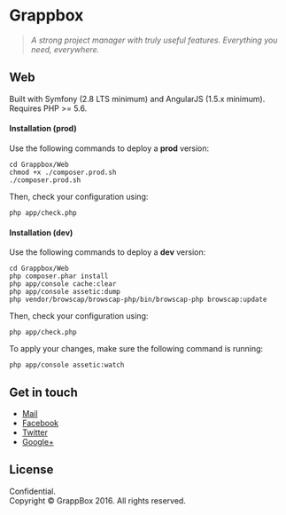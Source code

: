# Grappbox

> *A strong project manager with truly useful features. Everything you need, everywhere.*

## Web
Built with Symfony (2.8 LTS minimum) and AngularJS (1.5.x minimum).<br>
Requires PHP >= 5.6.


#### Installation (prod)
Use the following commands to deploy a **prod** version:
```
cd Grappbox/Web
chmod +x ./composer.prod.sh
./composer.prod.sh
```
Then, check your configuration using:
```
php app/check.php
```

#### Installation (dev)
Use the following commands to deploy a **dev** version:
```
cd Grappbox/Web
php composer.phar install
php app/console cache:clear
php app/console assetic:dump
php vendor/browscap/browscap-php/bin/browscap-php browscap:update
```
Then, check your configuration using:
```
php app/check.php
```
To apply your changes, make sure the following command is running:
```
php app/console assetic:watch
```

## Get in touch

- [Mail]
- [Facebook]
- [Twitter]
- [Google+]

## License
Confidential.<br>
Copyright &copy; GrappBox 2016. All rights reserved.

   [Mail]: <mailto:grappbox@gmail.com>
   [Facebook]:  <https://facebook.com/grappbox>
   [Twitter]: <https://twitter.com/grappbox>
   [Google+]: <https://plus.google.com/115657691021326143456>
